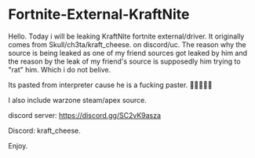 # Fortnite-External-KraftNite
Hello. Today i will be leaking KraftNite fortnite external/driver. It originally comes from Skull/ch3ta/kraft_cheese. on discord/uc. The reason why the source is being leaked as one of my friend sources got leaked by him and the reason by the leak of my friend's source is supposedly him trying to "rat" him. Which i do not belive.

Its pasted from interpreter cause he is a fucking paster. 🤡🤡🤡🤡🤡

I also include warzone steam/apex source.

discord server: https://discord.gg/SC2vK9asza

Discord: kraft_cheese.

Enjoy.
